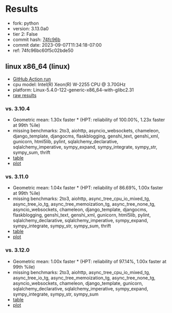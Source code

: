# Results

- fork: python
- version: 3.13.0a0
- tier 2: False
- commit hash: [74fc96b](https://github.com/python/cpython/commit/74fc96b)
- commit date: 2023-09-07T11:34:18-07:00
- ref: 74fc96bc60f5c02bde50

## linux x86_64 (linux)

- [GitHub Action run](https://github.com/faster-cpython/benchmarking/actions/runs/6116272281)
- cpu model: Intel(R) Xeon(R) W-2255 CPU @ 3.70GHz
- platform: Linux-5.4.0-122-generic-x86_64-with-glibc2.31
- [raw results](bm-20230907-linux-x86_64-python-74fc96bc60f5c02bde50-3.13.0a0-74fc96b.json)

### vs. 3.10.4

- Geometric mean: 1.30x faster \* (HPT: reliability of 100.00%, 1.23x faster at 99th %ile)
- missing benchmarks: 2to3, aiohttp, asyncio_websockets, chameleon, django_template, djangocms, flaskblogging, genshi_text, genshi_xml, gunicorn, html5lib, pylint, sqlalchemy_declarative, sqlalchemy_imperative, sympy_expand, sympy_integrate, sympy_str, sympy_sum, thrift
- [table](bm-20230907-linux-x86_64-python-74fc96bc60f5c02bde50-3.13.0a0-74fc96b-vs-3.10.4.md)
- [plot](bm-20230907-linux-x86_64-python-74fc96bc60f5c02bde50-3.13.0a0-74fc96b-vs-3.10.4.png)

### vs. 3.11.0

- Geometric mean: 1.04x faster \* (HPT: reliability of 86.69%, 1.00x faster at 99th %ile)
- missing benchmarks: 2to3, aiohttp, async_tree_cpu_io_mixed_tg, async_tree_io_tg, async_tree_memoization_tg, async_tree_none_tg, asyncio_websockets, chameleon, django_template, djangocms, flaskblogging, genshi_text, genshi_xml, gunicorn, html5lib, pylint, sqlalchemy_declarative, sqlalchemy_imperative, sympy_expand, sympy_integrate, sympy_str, sympy_sum, thrift
- [table](bm-20230907-linux-x86_64-python-74fc96bc60f5c02bde50-3.13.0a0-74fc96b-vs-3.11.0.md)
- [plot](bm-20230907-linux-x86_64-python-74fc96bc60f5c02bde50-3.13.0a0-74fc96b-vs-3.11.0.png)

### vs. 3.12.0

- Geometric mean: 1.00x faster \* (HPT: reliability of 97.14%, 1.00x faster at 99th %ile)
- missing benchmarks: 2to3, aiohttp, async_tree_cpu_io_mixed_tg, async_tree_io_tg, async_tree_memoization_tg, async_tree_none_tg, asyncio_websockets, chameleon, django_template, gunicorn, sqlalchemy_declarative, sqlalchemy_imperative, sympy_expand, sympy_integrate, sympy_str, sympy_sum
- [table](bm-20230907-linux-x86_64-python-74fc96bc60f5c02bde50-3.13.0a0-74fc96b-vs-3.12.0.md)
- [plot](bm-20230907-linux-x86_64-python-74fc96bc60f5c02bde50-3.13.0a0-74fc96b-vs-3.12.0.png)

